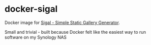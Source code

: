 # docker-sigal

Docker image for [Sigal - Simple Static Gallery Generator](http://sigal.saimon.org/en/latest/).

Small and trivial - built because Docker felt like the easiest way to run software on my Synology NAS

